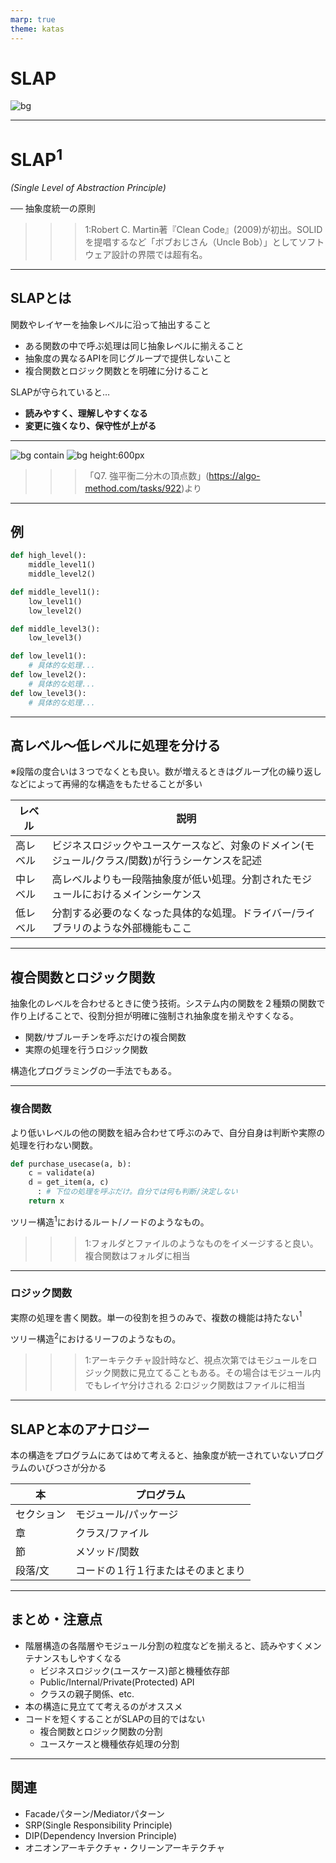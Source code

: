 ```yaml
---
marp: true
theme: katas
---
```

<!-- 
size: 16:9
paginate: true
-->
<!-- header: 勉強会# ― エンジニアとしての解像度を高めるための勉強会-->

# SLAP

![bg](assets/06-slap.jpg)

---

# SLAP$^1$

_(Single Level of Abstraction Principle)_

── 抽象度統一の原則

>>> 1:Robert C. Martin著『Clean Code』(2009)が初出。SOLIDを提唱するなど「ボブおじさん（Uncle Bob）」としてソフトウェア設計の界隈では超有名。

---

## SLAPとは

関数やレイヤーを抽象レベルに沿って抽出すること

* ある関数の中で呼ぶ処理は同じ抽象レベルに揃えること
* 抽象度の異なるAPIを同じグループで提供しないこと
* 複合関数とロジック関数とを明確に分けること

SLAPが守られていると…

* **読みやすく、理解しやすくなる**
* **変更に強くなり、保守性が上がる**

---

![bg contain](assets/06-balanced.png)
![bg height:600px](assets/06-imbalance.png)

>>> 「Q7. 強平衡二分木の頂点数」(https://algo-method.com/tasks/922)より

---

## 例
```py
def high_level():
    middle_level1()
    middle_level2()

def middle_level1():
    low_level1()
    low_level2()

def middle_level3():
    low_level3()

def low_level1():
    # 具体的な処理...
def low_level2():
    # 具体的な処理...
def low_level3():
    # 具体的な処理...
```

---

## 高レベル〜低レベルに処理を分ける

※段階の度合いは３つでなくとも良い。数が増えるときはグループ化の繰り返しなどによって再帰的な構造をもたせることが多い

|レベル|説明|
|---|---|
|高レベル|ビジネスロジックやユースケースなど、対象のドメイン(モジュール/クラス/関数)が行うシーケンスを記述|
|中レベル|高レベルよりも一段階抽象度が低い処理。分割されたモジュールにおけるメインシーケンス|
|低レベル|分割する必要のなくなった具体的な処理。ドライバー/ライブラリのような外部機能もここ|

<!-- 高レベル:「ここではつまり〜をする」が一望できるレベル。「何をするか」が大きくまとめられているイメージ -->
<!-- 中レベル:さらに下のレベルに分けたほうがいい場合、このレベルも複合関数として実装する-->
<!-- 低レベル:条件分岐やデータ更新などの実際の作業。ロジック関数とも。アーキテクチャによってはUIや外部公開APIなども含まれる -->

---

## 複合関数とロジック関数

抽象化のレベルを合わせるときに使う技術。システム内の関数を２種類の関数で作り上げることで、役割分担が明確に強制され抽象度を揃えやすくなる。

* 関数/サブルーチンを呼ぶだけの複合関数
* 実際の処理を行うロジック関数

構造化プログラミングの一手法でもある。

<!-- オブジェクト指向のデザインパターンにおいても、FacadeやMediatorパターンが該当する。狭い範囲ではAdaptorパターン -->

--- 

### 複合関数

より低いレベルの他の関数を組み合わせて呼ぶのみで、自分自身は判断や実際の処理を行わない関数。

```py
def purchase_usecase(a, b):
    c = validate(a)
    d = get_item(a, c)
      : # 下位の処理を呼ぶだけ。自分では何も判断/決定しない
    return x
```

ツリー構造$^1$におけるルート/ノードのようなもの。

>>> 1:フォルダとファイルのようなものをイメージすると良い。複合関数はフォルダに相当

---
### ロジック関数

実際の処理を書く関数。単一の役割を担うのみで、複数の機能は持たない$^1$

ツリー構造$^2$におけるリーフのようなもの。

>>> 1:アーキテクチャ設計時など、視点次第ではモジュールをロジック関数に見立てることもある。その場合はモジュール内でもレイヤ分けされる
>>> 2:ロジック関数はファイルに相当

---

## SLAPと本のアナロジー

本の構造をプログラムにあてはめて考えると、抽象度が統一されていないプログラムのいびつさが分かる

|本|プログラム|
|---|---|
|セクション|モジュール/パッケージ|
|章|クラス/ファイル|
|節|メソッド/関数|
|段落/文|コードの１行１行またはそのまとまり|

---

## まとめ・注意点

* 階層構造の各階層やモジュール分割の粒度などを揃えると、読みやすくメンテナンスもしやすくなる
    * ビジネスロジック(ユースケース)部と機種依存部
    * Public/Internal/Private(Protected) API
    * クラスの親子関係、etc.
* 本の構造に見立てて考えるのがオススメ
* コードを短くすることがSLAPの目的ではない
    * 複合関数とロジック関数の分割
    * ユースケースと機種依存処理の分割

<!-- 前提としては、階層構造がアーキテクチャとして出来ている状態で、さらにそれを優れた構造にするにはどういうことをしたら良いかという原則。グチャグチャな階層になっていないものだと効果半減なので注意。 -->
<!-- とはいえ、木構造の対称性を求めすぎると、他の複雑なモジュールに合わせようとして何もせず下を呼ぶだけの中間モジュールが出来てしまって意味がない。
全体のバランスにこだわり過ぎず、さっき言った複合関数とロジック関数との役割を分けるだけでもかなり変わってくるので、まずはそこから。 -->

<!-- Q&A:
粒度を合わせる際に分割しすぎるのは却って読みにくくなってしまうのではないか？
一回しか登場しないような処理の中で、複合関数スライドのvalidate()にあえて分けずif文とかで書いてもいいのでは？

→グラデーションのどこにポイントを置くかという前提になるが、簡単な処理であればそうしてしまって全然構わない。むしろ関数に切り出すことでいちいちジャンプしないと読めないのもどうかと思う。
ただ、そのif文の中がすごい長かったり、他にもif文がたくさん出てくるような状況だと途端に読みづらくなってしまう。
そもそもSLAPは人間にとっての理解しやすさを大事にした原則なので、その場合は分けた方がいい。
-->

---

## 関連

* Facadeパターン/Mediatorパターン
* SRP(Single Responsibility Principle)
* DIP(Dependency Inversion Principle)
* オニオンアーキテクチャ・クリーンアーキテクチャ
